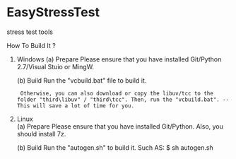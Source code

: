 EasyStressTest
==============

stress test tools



How To Build It ?

1. Windows
	(a) Prepare
		Please ensure that you have installed Git/Python 2.7/Visual Stuio or MingW.
		
	(b) Build
		Run the "vcbuild.bat" file to build it. 
	
		Otherwise, you can also download or copy the libuv/tcc to the folder "third\libuv" / "third\tcc". Then, run the "vcbuild.bat". --This will save a lot of time for you.
	
2. Linux	
	(a) Prepare
		Please ensure that you have installed Git/Python.
		Also, you should install 7z.
		
	(b) Build
		Run the "autogen.sh" to build it. Such AS: 
		$ sh autogen.sh
		
	

	